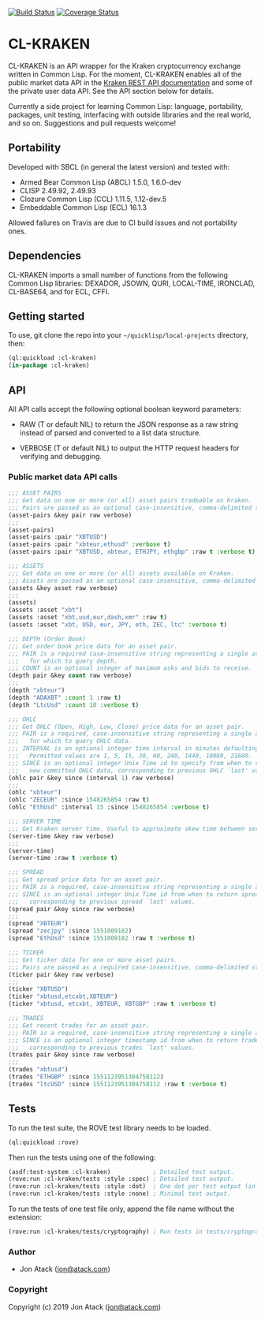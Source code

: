 [![Build Status](https://travis-ci.com/jonatack/cl-kraken.svg?branch=master)](https://travis-ci.com/jonatack/cl-kraken)
[![Coverage Status](https://coveralls.io/repos/github/jonatack/cl-kraken/badge.svg?branch=master)](https://coveralls.io/github/jonatack/cl-kraken?branch=master)

# CL-KRAKEN

CL-KRAKEN is an API wrapper for the Kraken cryptocurrency exchange written in
Common Lisp. For the moment, CL-KRAKEN enables all of the public market data API
in the [Kraken REST API documentation](https://www.kraken.com/features/api) and
some of the private user data API. See the API section below for details.

Currently a side project for learning Common Lisp: language, portability,
packages, unit testing, interfacing with outside libraries and the real world,
and so on. Suggestions and pull requests welcome!


## Portability

Developed with SBCL (in general the latest version) and tested with:

- Armed Bear Common Lisp (ABCL) 1.5.0, 1.6.0-dev
- CLISP 2.49.92, 2.49.93
- Clozure Common Lisp (CCL) 1.11.5, 1.12-dev.5
- Embeddable Common Lisp (ECL) 16.1.3

Allowed failures on Travis are due to CI build issues and not portability ones.

## Dependencies

CL-KRAKEN imports a small number of functions from the following Common Lisp
libraries: DEXADOR, JSOWN, QURI, LOCAL-TIME, IRONCLAD, CL-BASE64, and for ECL,
CFFI.


## Getting started

To use, git clone the repo into your `~/quicklisp/local-projects` directory,
then:

```lisp
(ql:quickload :cl-kraken)
(in-package :cl-kraken)
```


## API

All API calls accept the following optional boolean keyword parameters:

- RAW (T or default NIL) to return the JSON response as a raw string instead of
  parsed and converted to a list data structure.

- VERBOSE (T or default NIL) to output the HTTP request headers for verifying
  and debugging.

### Public market data API calls

```lisp
;;; ASSET PAIRS
;;; Get data on one or more (or all) asset pairs tradeable on Kraken.
;;; Pairs are passed as an optional case-insensitive, comma-delimited string.
(asset-pairs &key pair raw verbose)
;;;
(asset-pairs)
(asset-pairs :pair "XBTUSD")
(asset-pairs :pair "xbteur,ethusd" :verbose t)
(asset-pairs :pair "XBTUSD, xbteur, ETHJPY, ethgbp" :raw t :verbose t)

;;; ASSETS
;;; Get data on one or more (or all) assets available on Kraken.
;;; Assets are passed as an optional case-insensitive, comma-delimited string.
(assets &key asset raw verbose)
;;;
(assets)
(assets :asset "xbt")
(assets :asset "xbt,usd,eur,dash,xmr" :raw t)
(assets :asset "xbt, USD, eur, JPY, eth, ZEC, ltc" :verbose t)

;;; DEPTH (Order Book)
;;; Get order book price data for an asset pair.
;;; PAIR is a required case-insensitive string representing a single asset pair
;;;   for which to query depth.
;;; COUNT is an optional integer of maximum asks and bids to receive.
(depth pair &key count raw verbose)
;;;
(depth "xbteur")
(depth "ADAXBT" :count 1 :raw t)
(depth "LtcUsd" :count 10 :verbose t)

;;; OHLC
;;; Get OHLC (Open, High, Low, Close) price data for an asset pair.
;;; PAIR is a required, case-insensitive string representing a single asset pair
;;;   for which to query OHLC data.
;;; INTERVAL is an optional integer time interval in minutes defaulting to 1.
;;;   Permitted values are 1, 5, 15, 30, 60, 240, 1440, 10080, 21600.
;;; SINCE is an optional integer Unix Time id to specify from when to return
;;;   new committed OHLC data, corresponding to previous OHLC `last' values.
(ohlc pair &key since (interval 1) raw verbose)
;;;
(ohlc "xbteur")
(ohlc "ZECEUR" :since 1548265854 :raw t)
(ohlc "EthUsd" :interval 15 :since 1548265854 :verbose t)

;;; SERVER TIME
;;; Get Kraken server time. Useful to approximate skew time between server and client.
(server-time &key raw verbose)
;;;
(server-time)
(server-time :raw t :verbose t)

;;; SPREAD
;;; Get spread price data for an asset pair.
;;; PAIR is a required, case-insensitive string representing a single asset pair.
;;; SINCE is an optional integer Unix Time id from when to return spread data,
;;;   corresponding to previous spread `last' values.
(spread pair &key since raw verbose)
;;;
(spread "XBTEUR")
(spread "zecjpy" :since 1551009182)
(spread "EthUsd" :since 1551009182 :raw t :verbose t)

;;; TICKER
;;; Get ticker data for one or more asset pairs.
;;; Pairs are passed as a required case-insensitive, comma-delimited string.
(ticker pair &key raw verbose)
;;;
(ticker "XBTUSD")
(ticker "xbtusd,etcxbt,XBTEUR")
(ticker "xbtusd, etcxbt, XBTEUR, XBTGBP" :raw t :verbose t)

;;; TRADES
;;; Get recent trades for an asset pair.
;;; PAIR is a required, case-insensitive string representing a single asset pair.
;;; SINCE is an optional integer timestamp id from when to return trades data,
;;;   corresponding to previous trades `last' values.
(trades pair &key since raw verbose)
;;;
(trades "xbtusd")
(trades "ETHGBP" :since 1551123951304758112)
(trades "ltcUSD" :since 1551123951304758112 :raw t :verbose t)
```


## Tests

To run the test suite, the ROVE test library needs to be loaded.

```lisp
(ql:quickload :rove)
```

Then run the tests using one of the following:

```lisp
(asdf:test-system :cl-kraken)            ; Detailed test output.
(rove:run :cl-kraken/tests :style :spec) ; Detailed test output.
(rove:run :cl-kraken/tests :style :dot)  ; One dot per test output (in Rove master).
(rove:run :cl-kraken/tests :style :none) ; Minimal test output.
```

To run the tests of one test file only, append the file name without the extension:

```lisp
(rove:run :cl-kraken/tests/cryptography) ; Run tests in tests/cryptography.lisp only.
```

### Author

* Jon Atack (jon@atack.com)


### Copyright

Copyright (c) 2019 Jon Atack (jon@atack.com)
